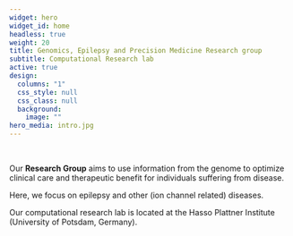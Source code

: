 ```yaml
---
widget: hero
widget_id: home
headless: true
weight: 20
title: Genomics, Epilepsy and Precision Medicine Research group
subtitle: Computational Research lab
active: true
design:
  columns: "1"
  css_style: null
  css_class: null
  background:
    image: ""
hero_media: intro.jpg
---
```

<br>

Our **Research Group** aims to use information from the genome to optimize clinical care and therapeutic benefit for individuals suffering from disease.

Here, we focus on epilepsy and other (ion channel related) diseases.

Our computational research lab is located at the Hasso Plattner Institute (University of Potsdam, Germany).